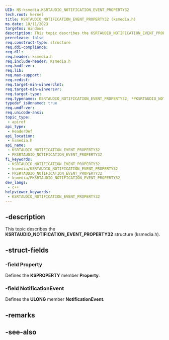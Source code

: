 ```yaml
---
UID: NS:ksmedia.KSRTAUDIO_NOTIFICATION_EVENT_PROPERTY32
tech.root: kernel
title: KSRTAUDIO_NOTIFICATION_EVENT_PROPERTY32 (ksmedia.h)
ms.date: 10/11/2023
targetos: Windows
description: This topic describes the KSRTAUDIO_NOTIFICATION_EVENT_PROPERTY32 structure (ksmedia.h).
prerelease: false
req.construct-type: structure
req.ddi-compliance: 
req.dll: 
req.header: ksmedia.h
req.include-header: Ksmedia.h
req.kmdf-ver: 
req.lib: 
req.max-support: 
req.redist: 
req.target-min-winverclnt: 
req.target-min-winversvr: 
req.target-type: 
req.typenames: KSRTAUDIO_NOTIFICATION_EVENT_PROPERTY32, *PKSRTAUDIO_NOTIFICATION_EVENT_PROPERTY32
typedef_isUnnamed: true
req.umdf-ver: 
req.unicode-ansi: 
topic_type:
 - apiref
api_type:
 - HeaderDef
api_location:
 - ksmedia.h
api_name:
 - KSRTAUDIO_NOTIFICATION_EVENT_PROPERTY32
 - PKSRTAUDIO_NOTIFICATION_EVENT_PROPERTY32
f1_keywords:
 - KSRTAUDIO_NOTIFICATION_EVENT_PROPERTY32
 - ksmedia/KSRTAUDIO_NOTIFICATION_EVENT_PROPERTY32
 - PKSRTAUDIO_NOTIFICATION_EVENT_PROPERTY32
 - ksmedia/PKSRTAUDIO_NOTIFICATION_EVENT_PROPERTY32
dev_langs:
 - c++
helpviewer_keywords:
 - KSRTAUDIO_NOTIFICATION_EVENT_PROPERTY32
---
```


## -description

This topic describes the **KSRTAUDIO_NOTIFICATION_EVENT_PROPERTY32** structure (ksmedia.h).

## -struct-fields

### -field Property

Defines the **KSPROPERTY** member **Property**.

### -field NotificationEvent

Defines the **ULONG** member **NotificationEvent**.

## -remarks

## -see-also
